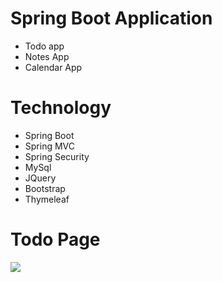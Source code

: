 # Spring Boot Application
* Todo app 
* Notes App 
* Calendar App

# Technology
* Spring Boot
* Spring MVC
* Spring Security
* MySql
* JQuery
* Bootstrap
* Thymeleaf

# Todo Page
![]('src/main/resources/static/images/screnshoots/todo.png')
